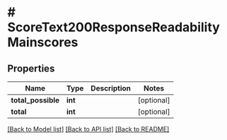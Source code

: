 # # ScoreText200ResponseReadabilityMainscores

## Properties

Name | Type | Description | Notes
------------ | ------------- | ------------- | -------------
**total_possible** | **int** |  | [optional]
**total** | **int** |  | [optional]

[[Back to Model list]](../../README.md#models) [[Back to API list]](../../README.md#endpoints) [[Back to README]](../../README.md)
